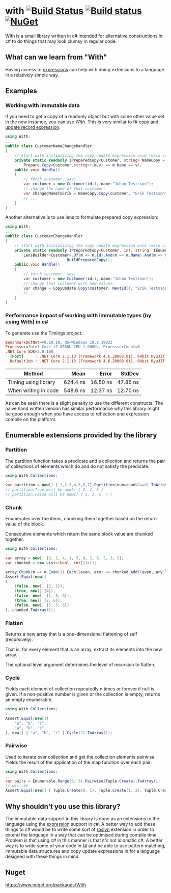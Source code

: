 # with [![Build Status](https://travis-ci.org/wallymathieu/with.png?branch=master)](https://travis-ci.org/wallymathieu/with) [![Build status](https://ci.appveyor.com/api/projects/status/d9g3sthe02ikx319/branch/master?svg=true)](https://ci.appveyor.com/project/wallymathieu/with/branch/master) [![NuGet](http://img.shields.io/nuget/v/with.svg)](https://www.nuget.org/packages/with/)

With is a small library written in c# intended for alternative constructions in c# to do things that may look clumsy in regular code.

## What can we learn from "With"

Having access to [expressions](https://msdn.microsoft.com/en-us/library/system.linq.expressions.expression(v=vs.110).aspx) can help with doing extensions to a language in a relatively simple way.

## Examples

### Working with immutable data

If you need to get a copy of a readonly object but with some other value set in the new instance, you can use _With_. This is very similar to f# [copy and update record expression](https://msdn.microsoft.com/en-us/library/dd233184.aspx).

```c#
using With;
...
public class CustomerNameChangeHandler
{
    // start with initializing the copy update expression once (main cost is around parsing expressions)
    private static readonly IPreparedCopy<Customer, string> NameCopy =
        Prepare.Copy<Customer,string>((m,v) => m.Name == v);
    public void Handle()
    {
        // fetch customer, say:
        var customer = new Customer(id:1, name:"Johan Testsson");
        // change the name of that customer:
        var changedNameToErik = NameCopy.Copy(customer, "Erik Testsson");
        // ...
    }
}
```

Another alternative is to use lens to formulate prepared copy expression:

```c#
using With;
...
public class CustomerChangeHandler
{
    // start with initializing the copy update expression once (main cost is around parsing expressions)
    private static readonly IPreparedCopy<Customer, int, string, IEnumerable<string>> CopyUpdate =
        LensBuilder<Customer>.Of(m => m.Id).And(m => m.Name).And(m => m.Preferences)
                          .BuildPreparedCopy();
    public void Handle()
    {
        // fetch customer, say:
        var customer = new Customer(id:1, name:"Johan Testsson");
        // change that customer with new values:
        var change = CopyUpdate.Copy(customer, NextId(), "Erik Testsson", new []{"Swedish fish"});
        // ...
    }
}
```

### Performance impact of working with immutable types (by using With) in c\#

To generate use the Timings project.

``` ini
BenchmarkDotNet=v0.10.10, OS=Windows 10.0.19023
Processor=Intel Core i7-8650U CPU 1.90GHz, ProcessorCount=8
.NET Core SDK=3.0.100
  [Host]     : .NET Core 2.1.13 (Framework 4.6.28008.01), 64bit RyuJIT
  DefaultJob : .NET Core 2.1.13 (Framework 4.6.28008.01), 64bit RyuJIT
```

|               Method |     Mean |    Error |   StdDev |
|--------------------- |---------:|---------:|---------:|
| Timing using library | 624.4 ns | 16.50 ns | 47.86 ns |
| When writing in code | 548.6 ns | 12.37 ns | 12.70 ns |

As can be seen there is a slight penalty to use the different constructs. The naive hand written version has similar performance why this library might be good enough when you have access to reflection and expression compile on the platform.

## Enumerable extensions provided by the library

### Partition

The partition function takes a predicate and a collection and returns the pair of collections of elements which do and do not satisfy the predicate.

```c#
using With.Collections;
...
var partition = new[] { 1,2,3,4,5,6,7}.Partition(num=>num%2==0).ToArray();
// partition.True will be new[] { 2, 4, 6 }
// partition.False will be new[] { 1, 3, 5, 7 }
```

### Chunk

Enumerates over the items, chunking them together based on the return value of the block.

Consecutive elements which return the same block value are chunked together.

```c#
using With.Collections;
...
var array = new[] {3, 1, 4, 1, 5, 9, 2, 6, 5, 3, 5};
var chunked = new List<(bool, int[])>();

array.Chunk(n => n.Even()).Each((even, ary) => chunked.Add((even, ary.ToArray())));
Assert.Equal(new[]
{
    (false, new[] {3, 1}),
    (true, new[] {4}),
    (false, new[] {1, 5, 9}),
    (true, new[] {2, 6}),
    (false, new[] {5, 3, 5})
}, chunked.ToArray());
```

### Flatten

Returns a new array that is a one-dimensional flattening of self (recursively).

That is, for every element that is an array, extract its elements into the new array.

The optional level argument determines the level of recursion to flatten.

### Cycle

Yields each element of collection repeatedly n times or forever if null is given.
If a non-positive number is given or the collection is empty, returns an empty enumerable.

```c#
using With.Collections;
...
Assert.Equal(new[]{
    "a", "b", "c",
    "a", "b", "c"
}, new[] { "a", "b", "c" }.Cycle(2).ToArray());
```

### Pairwise

Used to iterate over collection and get the collection elements pairwise.
Yields the result of the application of the map function over each pair.

```c#
using With.Collections;
...
var pairs = Enumerable.Range(0, 3).Pairwise(Tuple.Create).ToArray(); 
// will be 
Assert.Equal(new[] { Tuple.Create(0, 1), Tuple.Create(1, 2), Tuple.Create(2, 3) },pairs);
```


## Why shouldn't you use this library?

The immutable data support in this library is done as an extensions to the language using the [expression](https://msdn.microsoft.com/en-us/library/system.linq.expressions.expression(v=vs.110).aspx) support in c#. A better way to add these things to c# would be to write some sort of [roslyn](https://github.com/dotnet/roslyn/) extension in order to extend the language in a way that can be optimised during compile time. Problem is that using c# in this manner is that it's not idiomatic c#.  A better way is to write some of your code in [f#](http://fsharp.org/) and be able to use pattern matching, immutable data structures and copy update expressions in for a language designed with these things in mind.

## Nuget

<https://www.nuget.org/packages/With>
